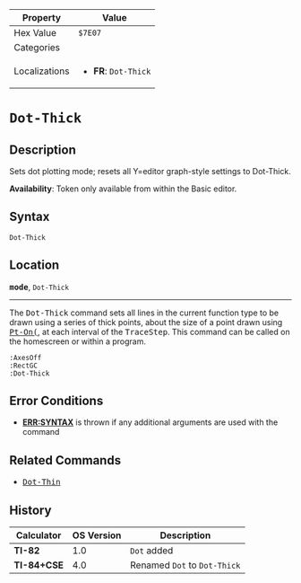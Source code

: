| Property      | Value |
|---------------|-------|
| Hex Value     | `$7E07`|
| Categories    | <ul></ul> |
| Localizations | <ul><li><b>FR</b>: `Dot-Thick`</li></ul> |

# `Dot-Thick`

## Description
Sets dot plotting mode; resets all Y=editor graph-style settings to Dot-Thick.


<b>Availability</b>: Token only available from within the Basic editor.

## Syntax
`Dot-Thick`

## Location
<tt><kbd><b>mode</b></kbd></tt>, `Dot-Thick`
<hr>

The <tt>Dot-Thick</tt> command sets all lines in the current function type to be drawn using a series of thick points, about the size of a point drawn using <tt><a href="Pt-On(.md">Pt-On(</a></tt>, at each interval of the <tt>TraceStep</tt>. This command can be called on the homescreen or within a program.

```ti-basic
:AxesOff
:RectGC
:Dot-Thick
```

## Error Conditions

*   **[ERR:SYNTAX](errors#syntax)** is thrown if any additional arguments are used with the command

## Related Commands

*   <tt><a href="Dot-Thin.md">Dot-Thin</a></tt>

## History
| Calculator | OS Version | Description |
|------------|------------|-------------|
| <b>TI-82</b> | 1.0 | `Dot` added |
| <b>TI-84+CSE</b> | 4.0 | Renamed `Dot` to `Dot-Thick`


